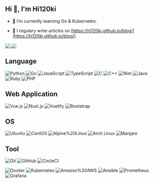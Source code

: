 ## Hi 👋, I'm Hi120ki

- 🌱 I’m currently learning Go & Kubernetes.

- 📝 I regulary write articles on [https://hi120ki.github.io/blog/](https://hi120ki.github.io/blog/)

<a href="https://github.com/anuraghazra/github-readme-stats">
  <img align="center" src="https://github-readme-stats.vercel.app/api?username=hi120ki&show_icons=true&theme=dark" />
</a>
<a href="https://github.com/anuraghazra/github-readme-stats">
  <img align="center" src="https://github-readme-stats.vercel.app/api/top-langs/?username=hi120ki&hide=css,html&theme=dark" />
</a>

## Language

![Python](https://img.shields.io/badge/-Python-black?logo=Python)
![Go](https://img.shields.io/badge/-Go-black?logo=Go)
![JavaScript](https://img.shields.io/badge/-JavaScript-black?logo=JavaScript)
![TypeScript](https://img.shields.io/badge/-TypeScript-black?logo=TypeScript)
![C](https://img.shields.io/badge/-C-black?logo=C)
![C++](https://img.shields.io/badge/-C++-black?logo=C%2B%2B)
![Nim](https://img.shields.io/badge/-Nim-black?logo=Nim)
![Java](https://img.shields.io/badge/-Java-black?logo=Java)
![Ruby](https://img.shields.io/badge/-Ruby-black?logo=Ruby)
![PHP](https://img.shields.io/badge/-PHP-black?logo=PHP)

## Web Application

![Vue.js](https://img.shields.io/badge/-Vue.js-black?logo=Vue.js)
![Nuxt.js](https://img.shields.io/badge/-Nuxt.js-black?logo=Nuxt.js)
![Vuetify](https://img.shields.io/badge/-Vuetify-black?logo=Vuetify)
![Bootstrap](https://img.shields.io/badge/-Bootstrap-black?logo=bootstrap)

## OS

![Ubuntu](https://img.shields.io/badge/-Ubuntu-black?logo=Ubuntu)
![CentOS](https://img.shields.io/badge/-CentOS-black?logo=CentOS)
![Alpine%20Linux](https://img.shields.io/badge/-Alpine%20Linux-black?logo=Alpine%20Linux)
![Arch Linux](https://img.shields.io/badge/-Arch%20Linux-black?logo=Arch%20Linux)
![Manjaro](https://img.shields.io/badge/-Manjaro-black?logo=Manjaro)

## Tool

![Git](https://img.shields.io/badge/-Git-black?logo=Git)
![GitHub](https://img.shields.io/badge/-GitHub-black?logo=GitHub)
![CircleCI](https://img.shields.io/badge/-CircleCI-black?logo=CircleCI)

![Docker](https://img.shields.io/badge/-Docker-black?logo=Docker)
![Kubernetes](https://img.shields.io/badge/-Kubernetes-black?logo=Kubernetes)
![Amazon%20AWS](https://img.shields.io/badge/Amazon%20AWS-black?logo=Amazon%20AWS)
![Ansible](https://img.shields.io/badge/-Ansible-black?logo=Ansible)
![Prometheus](https://img.shields.io/badge/-Prometheus-black?logo=Prometheus)
![Grafana](https://img.shields.io/badge/-Grafana-black?logo=Grafana)
